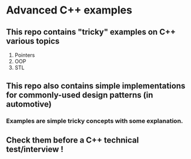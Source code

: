 # Advanced C++ examples

## This repo contains "tricky" examples on C++ various topics
1. Pointers
2. OOP
3. STL

## This repo also contains simple implementations for commonly-used design patterns (in automotive)

### Examples are simple tricky concepts with some explanation.
## Check them before a C++ technical test/interview !
